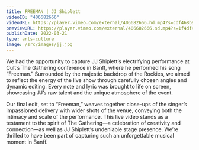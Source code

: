 ```yaml
---
title: FREEMAN | JJ Shiplett
videoID: "406682666"
videoURL: https://player.vimeo.com/external/406682666.hd.mp4?s=cdf468b9b4d090631dc94b35329c6467fce8a56b&profile_id=175
previewURL: https://player.vimeo.com/external/406682666.sd.mp4?s=1f4df44f0722a719bbea0eb836341f9ada022042&profile_id=165
publishDate: 2022-03-21
type: arts-culture
image: /src/images/jj.jpg
---
```

We had the opportunity to capture JJ Shiplett’s electrifying performance at Cult’s The Gathering conference in Banff, where he performed his song “Freeman.” Surrounded by the majestic backdrop of the Rockies, we aimed to reflect the energy of the live show through carefully chosen angles and dynamic editing. Every note and lyric was brought to life on screen, showcasing JJ’s raw talent and the unique atmosphere of the event.

Our final edit, set to “Freeman,” weaves together close-ups of the singer’s impassioned delivery with wider shots of the venue, conveying both the intimacy and scale of the performance. This live video stands as a testament to the spirit of The Gathering—a celebration of creativity and connection—as well as JJ Shiplett’s undeniable stage presence. We’re thrilled to have been part of capturing such an unforgettable musical moment in Banff.
